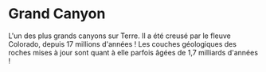 # Grand Canyon

L'un des plus grands canyons sur Terre. Il a été creusé par le fleuve Colorado,
depuis 17 millions d'années ! Les couches géologiques des roches mises à jour
sont quant à elle parfois âgées de 1,7 milliards d'années !

